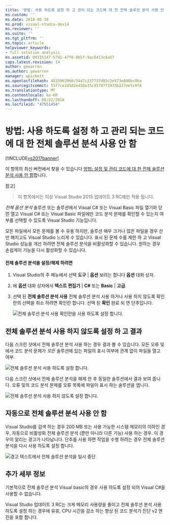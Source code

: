 ```yaml
---
title: '방법: 사용 하도록 설정 하 고 관리 되는 코드에 대 한 전체 솔루션 분석 사용 안 함 | Microsoft Docs'
ms.custom: ''
ms.date: 2018-06-30
ms.prod: visual-studio-dev14
ms.reviewer: ''
ms.suite: ''
ms.tgt_pltfrm: ''
ms.topic: article
helpviewer_keywords:
- full solution analysis
ms.assetid: 04315147-5792-47f0-8b5f-9ac8413c6a57
caps.latest.revision: 14
author: gewarren
ms.author: gewarren
manager: wpickett
ms.openlocfilehash: 4815963966c54d7c237737d85c2e573e886bc9ba
ms.sourcegitcommit: 55f7ce2d5d2e458e35c45787f1935b237ee5c9f8
ms.translationtype: MT
ms.contentlocale: ko-KR
ms.lasthandoff: 08/22/2018
ms.locfileid: "47551454"
---
```

# <a name="how-to-enable-and-disable-full-solution-analysis-for-managed-code"></a>방법: 사용 하도록 설정 하 고 관리 되는 코드에 대 한 전체 솔루션 분석 사용 안 함
[!INCLUDE[vs2017banner](../includes/vs2017banner.md)]

이 항목의 최신 버전에서 찾을 수 있습니다 [방법: 설정 및 관리 코드에 대 한 전체 솔루션 분석 사용 안 함](https://docs.microsoft.com/visualstudio/code-quality/how-to-enable-and-disable-full-solution-analysis-for-managed-code)합니다.  
  
참고]
>  이 항목에서는 이상 Visual Studio 2015 업데이트 3 RC에만 적용 됩니다.  
  
 *전체 옵션 분석* 솔루션 또는 솔루션에서 Visual C# 또는 Visual Basic 파일 열기와 닫힌 열고 Visual C# 또는 Visual Basic 파일에만 코드 분석 문제를 확인할 수 있는지 여부를 선택할 수 있도록 Visual Studio 기능입니다.  
  
 모든 파일에서 모든 문제를 볼 수 유용 하지만, 솔루션 매우 크거나 많은 파일을 경우 산만 해지고도 Visual Studio 느리게 수 있습니다.  표시 된 문제 수를 제한 하 고 Visual Studio 성능을 개선 하려면 전체 솔루션 분석을 비활성화할 수 있습니다. 원하는 경우 손쉽게이 기능을 다시 활성화할 수 있습니다.  
  
#### <a name="to-toggle-full-solution-analysis"></a>전체 솔루션 분석을 설정/해제 하려면  
  
1.  Visual Studio의 주 메뉴에서 선택 **도구** &#124; **옵션** 보려는 합니다 **옵션** 대화 상자.  
  
2.  에 **옵션** 대화 상자에서 **텍스트 편집기** &#124; **C#** 또는 **Basic** &#124; **고급**.  
  
3.  선택 된 **전체 솔루션 분석 사용** 전체 솔루션 분석 사용 하거나 사용 하지 않도록 확인란의 선택을 취소 하려면 확인란 합니다. 선택 된 **확인** 완료 되 면 단추입니다.  
  
     ![전체 솔루션 분석 사용 확인란을 사용 하도록 설정 합니다. ](../code-quality/media/fsa-toolsoptions.png "FSA_ToolsOptions")  
  
## <a name="results-of-enabling-and-disabling-full-solution-analysis"></a>전체 솔루션 분석 사용 하지 않도록 설정 하 고 결과  
 다음 스크린 샷에서 전체 솔루션 분석 사용 하는 경우 결과 볼 수 있습니다. 모든 오류 및에서 코드 분석 문제가 *모든* 솔루션에 있는 파일의 표시 여부에 관계 없이 파일을 열고 여부.  
  
 ![전체 솔루션 분석 사용 하도록 설정 합니다. ](../code-quality/media/fsa-enabled.png "FSA_Enabled")  
  
 다음 스크린 샷에서 전체 솔루션 분석을 해제 한 후 동일한 솔루션에서 결과 보여 줍니다. 오류 및의 코드 분석 문제를 오류 목록에 파일이 표시 하는 솔루션을 엽니다.  
  
 ![전체 솔루션 분석 사용 하지 않도록 설정 합니다. ](../code-quality/media/fsa-disabled.png "FSA_Disabled")  
  
## <a name="automatically-disabling-full-solution-analysis"></a>자동으로 전체 솔루션 분석 사용 안 함  
 Visual Studio를 검색 하는 경우 200 MB 또는 사용 가능한 시스템 메모리의 이하인 경우, 자동으로 비활성화 전체 솔루션 분석 (뿐만 아니라 다른 기능) 사용 하는 경우. 이 경우이 알리는 경고가 나타납니다. 단추를 사용 하면 작업을 수행 하려는 경우 전체 솔루션 분석을 다시 사용 하도록 설정 합니다.  
  
 ![경고 텍스트에서 전체 솔루션 분석을 일시 중단](../code-quality/media/fsa-alert.png "FSA_Alert")  
  
## <a name="additional-details"></a>추가 세부 정보  
 기본적으로 전체 솔루션 분석 Visual basic의 경우 사용 하도록 설정 되어 Visual C#을 사용할 수 없습니다.  
  
 Visual Studio 업데이트 3 RC는 크게 메모리 사용량을 줄이고 전체 솔루션 분석 사용 하도록 설정 하는 경우에 유휴, CPU 시간을 감소 하는 향상 된 코드 분석기 진단 v2 엔진을 포함 합니다.



